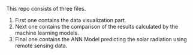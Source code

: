 This repo consists of three files.
1) First one contains the data visualization part.
2) Next one contains the comparison of the results calculated by the machine learning models.
3) Final one contains the ANN Model predicting the solar radiation using remote sensing data.
